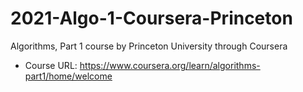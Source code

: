# 2021-Algo-1-Coursera-Princeton
Algorithms, Part 1 course by Princeton University through Coursera

* Course URL: https://www.coursera.org/learn/algorithms-part1/home/welcome
